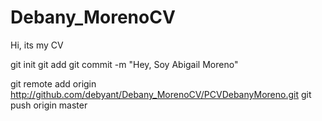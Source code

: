 # Debany_MorenoCV
Hi, its my CV

git init
git add
git commit -m "Hey, Soy Abigail Moreno"

git remote add origin http://github.com/debyant/Debany_MorenoCV/PCVDebanyMoreno.git
git push origin master

